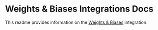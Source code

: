 # Weights & Biases Integrations Docs

This readme provides information on the [Weights & Biases](wandb.ai) integration.